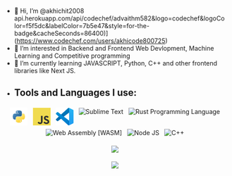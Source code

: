 - 👋 Hi, I’m @akhichit2008
api.herokuapp.com/api/codechef/advaithm582&logo=codechef&logoColor=f5f5dc&labelColor=7b5e47&style=for-the-badge&cacheSeconds=86400)](https://www.codechef.com/users/akhicode800725)
- 👀 I’m interested in Backend and Frontend Web Devlopment, Machine Learning and Competitive programming
- 📘 I’m currently learning JAVASCRIPT, Python, C++ and other frontend libraries like Next JS.
- ## Tools and Languages I use:
<p align="center">
<img src="https://raw.githubusercontent.com/github/explore/80688e429a7d4ef2fca1e82350fe8e3517d3494d/topics/python/python.png" alt="Python" height="40" style="vertical-align:top; margin:4px">
<img src="https://raw.githubusercontent.com/github/explore/80688e429a7d4ef2fca1e82350fe8e3517d3494d/topics/javascript/javascript.png" alt="Javascript" height="40" style="vertical-align:top; margin:4px">
<img src="https://raw.githubusercontent.com/github/explore/80688e429a7d4ef2fca1e82350fe8e3517d3494d/topics/visual-studio-code/visual-studio-code.png" alt="VS Code" height="40" style="vertical-align:top; margin:4px">
 <img src="https://img.shields.io/badge/sublime_text-%23575757.svg?&style=for-the-badge&logo=sublime-text&logoColor=important" alt="Sublime Text" height="40" style="vertical-align:top; margin:4px">
<img src="https://img.shields.io/badge/Rust-black?style=for-the-badge&logo=rust&logoColor=#E57324" alt="Rust Programming Language" height="40" style="vertical-align:top; margin:4px">
 <img src="https://img.shields.io/badge/WebAssembly-654FF0?style=for-the-badge&logo=WebAssembly&logoColor=white" alt="Web Assembly [WASM]" height="40" style="vertical-align:top; margin:4px">
  <img src="https://img.shields.io/badge/Node.js-339933?style=for-the-badge&logo=nodedotjs&logoColor=white" alt="Node JS" height="40" style="vertical-align:top; margin:4px">
 <img src="https://img.shields.io/badge/C%2B%2B-00599C?style=for-the-badge&logo=c%2B%2B&logoColor=white" alt="C++" height="40" style="vertical-align:top; margin:4px">
 <br/><br/>
<img src="https://cp-logo.vercel.app/codechef/akhicode800725" style=height:50px;">
 <br/><br/>
 <img src="https://github-readme-stats.vercel.app/api/top-langs/?username=akhichit2008&theme=tokyonight">

<!---
akhichit2008/akhichit2008 is a ✨ special ✨ repository because its `README.md` (this file) appears on your GitHub profile.
You can click the Preview link to take a look at your changes.
--->
